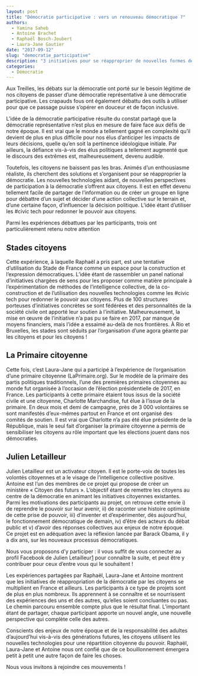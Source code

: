 ```yaml
---
layout: post
title: "Démocratie participative : vers un renouveau démocratique ?"
authors: 
  - Yamina Saheb
  - Antoine Brachet
  - Raphaël Bosch-Joubert 
  - Laura-Jane Gautier
date: "2017-09-12"
slug: "democratie_participative"
description: "3 initiatives pour se réapproprier de nouvelles formes de pouvoir."
categories:
  - Démocratie
---
```


Aux Treilles, les débats sur la démocratie ont porté sur le besoin légitime de nos citoyens de passer d’une démocratie représentative à une démocratie participative. Les crapauds fous ont également débattu des outils à utiliser pour que ce passage puisse s’opérer en douceur et de façon inclusive.

L’idée de la démocratie participative résulte du constat partagé que la démocratie représentative n’est plus en mesure de faire face aux défis de notre époque. Il est vrai que le monde a tellement gagné en complexité qu’il devient de plus en plus difficile pour nos élus d’anticiper les impacts de leurs décisions, quelle qu’en soit la pertinence idéologique initiale. Par ailleurs, la défiance vis-à-vis des élus politiques a tellement augmenté que le discours des extrêmes est, malheureusement, devenu audible.

Toutefois, les citoyens ne baissent pas les bras. Animés d’un enthousiasme réaliste, ils cherchent des solutions et s’organisent pour se réapproprier la démocratie. Les nouvelles technologies aidant, de nouvelles perspectives de participation à la démocratie s’offrent aux citoyens. Il est en effet devenu tellement facile de partager de l’information ou de créer un groupe en ligne pour débattre d’un sujet et décider d’une action collective sur le terrain et, d’une certaine façon, d’influencer la décision politique. L’idée étant d’utiliser les #civic tech pour redonner le pouvoir aux citoyens.

Parmi les expériences débattues par les participants, trois ont particulièrement retenu notre attention

## Stades citoyens

Cette expérience, à laquelle Raphaël a pris part, est une tentative d’utilisation du Stade de France comme un espace pour la construction et l’expression démocratiques. L’idée étant de rassembler un panel national d’initiatives chargées de sens pour les proposer comme matière principale à l’expérimentation de méthodes de l’intelligence collective, de la co-construction et de l’utilisation des nouvelles technologies comme les #civic tech pour redonner le pouvoir aux citoyens. Plus de 100 structures porteuses d’initiatives concrètes se sont fédérées et des personnalités de la société civile ont apporté leur soutien à l’initiative. Malheureusement, la mise en œuvre de l’initiative n’a pas pu se faire en 2017, par manque de moyens financiers, mais l’idée a essaimé au-delà de nos frontières. À Rio et Bruxelles, les stades sont séduits par l’organisation d’une agora géante par les citoyens et pour les citoyens !

## La Primaire citoyenne

Cette fois, c’est Laura-Jane qui a participé à l’expérience de l’organisation d’une primaire citoyenne (LaPrimaire.org). Sur le modèle de la primaire des partis politiques traditionnels, l’une des premières primaires citoyennes au monde fut organisée à l’occasion de l’élection présidentielle de 2017, en France. Les participants à cette primaire étaient tous issus de la société civile et une citoyenne, Charlotte Marchandise, fut élue à l’issue de la primaire. En deux mois et demi de campagne, près de 3 000 volontaires se sont manifestés d’eux-mêmes partout en France et ont organisé des comités de soutien. Il est vrai que Charlotte n’a pas été élue présidente de la République, mais le seul fait d’organiser la primaire citoyenne a permis de sensibiliser les citoyens au rôle important que les élections jouent dans nos démocraties.

## Julien Letailleur

Julien Letailleur est un activateur citoyen. Il est le porte-voix de toutes les volontés citoyennes et a le visage de l’intelligence collective positive. Antoine est l’un des membres de ce projet qui propose de créer un ministère « Citoyen des futurs ». L’objectif étant de remettre les citoyens au centre de la démocratie en animant les initiatives citoyennes existantes. Parmi les motivations des participants au projet, on retrouve cette envie i) de reprendre le pouvoir sur leur avenir, ii) de raconter une histoire optimiste de cette prise de pouvoir, iii) d’inventer et d’expérimenter, dès aujourd’hui, le fonctionnement démocratique de demain, iv) d’être des acteurs du débat public et v) d’avoir des réponses collectives aux enjeux de notre époque. Ce projet est en adéquation avec la réflexion lancée par Barack Obama, il y a dix ans, sur les nouveaux processus démocratiques.

Nous vous proposons d’y participer : il vous suffit de vous connecter au profil Facebook de Julien Letailleur[1] pour connaître la suite, et peut être y contribuer pour ceux d’entre vous qui le souhaitent !

Les expériences partagées par Raphaël, Laura-Jane et Antoine montrent que les initiatives de réappropriation de la démocratie par les citoyens se multiplient en France et ailleurs. Les participants à ce type de projets sont de plus en plus nombreux. Ils apprennent à se connaître et se nourrissent des expériences des uns et des autres, qu’elles soient concluantes ou pas. Le chemin parcouru ensemble compte plus que le résultat final. L’important étant de partager, chaque participant apporte un nouvel angle, une nouvelle perspective qui complète celle des autres.

Conscients des enjeux de notre époque et de la responsabilité des adultes d’aujourd’hui vis-à-vis des générations futures, les citoyens utilisent les nouvelles technologies pour une répartition citoyenne du pouvoir. Raphaël, Laura-Jane et Antoine nous ont confié que de ce bouillonnement émergera petit à petit une autre façon de faire les choses.


Nous vous invitons à rejoindre ces mouvements !

[1]: https://www.facebook.com/profile.php?id=100011421813904
